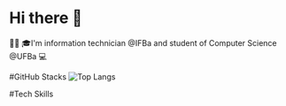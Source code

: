 # Hi there 👋


👨‍💻 
🎓I'm information technician @IFBa and student of Computer Science @UFBa 
💻 


#GitHub Stacks
![Top Langs](https://github-readme-stats.vercel.app/api/top-langs/?username=jeanandersonhs&size_weight=0.5&count_weight=0.5)




#Tech Skills






<!--
**jeanandersonhs/jeanandersonhs** is a ✨ _special_ ✨ repository because its `README.md` (this file) appears on your GitHub profile.

Here are some ideas to get you started:

- 🔭 I’m currently working on ...
- 🌱 I’m currently learning ...
- 👯 I’m looking to collaborate on ...
- 🤔 I’m looking for help with ...
- 💬 Ask me about ...
- 📫 How to reach me: ...
- 😄 Pronouns: ...
- ⚡ Fun fact: ...
-->
